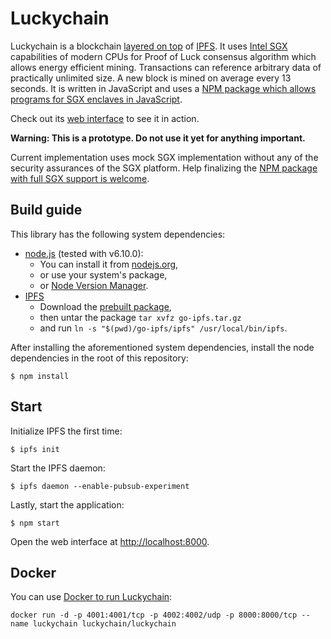 # Luckychain

Luckychain is a blockchain [layered on top](http://mitar.tnode.com/post/146227562556/towards-layered-re-decentralized-web)
of [IPFS](https://ipfs.io/). It uses [Intel SGX](https://software.intel.com/en-us/sgx)
capabilities of modern CPUs for Proof of Luck consensus algorithm which allows energy efficient mining.
Transactions can reference arbitrary data of practically unlimited size. A new block is mined on
average every 13 seconds. It is written in JavaScript and uses a [NPM package which allows programs
for SGX enclaves in JavaScript](https://github.com/luckychain/node-secureworker).

Check out its [web interface](https://lucky.tnode.com/) to see it in action.

**Warning: This is a prototype. Do not use it yet for anything important.**

Current implementation uses mock SGX implementation without any of the security assurances of the SGX platform.
Help finalizing the [NPM package with full SGX support is welcome](https://github.com/luckychain/node-secureworker).

## Build guide

This library has the following system dependencies:

* [node.js](https://nodejs.org/) (tested with v6.10.0): 
  * You can install it from [nodejs.org](https://nodejs.org/en/),
  * or use your system's package,
  * or [Node Version Manager](https://github.com/creationix/nvm).
* [IPFS](https://ipfs.io/)
  * Download the [prebuilt package](https://ipfs.io/docs/install/),
  * then untar the package `tar xvfz go-ipfs.tar.gz`
  * and run `ln -s "$(pwd)/go-ipfs/ipfs" /usr/local/bin/ipfs`.

After installing the aforementioned system dependencies, install the node dependencies in the root of this repository:

```
$ npm install
```

## Start

Initialize IPFS the first time:

```
$ ipfs init
```

Start the IPFS daemon:

```
$ ipfs daemon --enable-pubsub-experiment
```

Lastly, start the application:
```
$ npm start
```

Open the web interface at [http://localhost:8000](http://localhost:8000).

## Docker

You can use [Docker to run Luckychain](https://hub.docker.com/r/luckychain/luckychain/):

```
docker run -d -p 4001:4001/tcp -p 4002:4002/udp -p 8000:8000/tcp --name luckychain luckychain/luckychain
```
